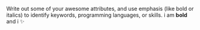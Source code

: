 Write out some of your awesome attributes, and use emphasis (like bold or italics) to identify keywords, programming languages, or skills. 
i am **bold** 
and i ✨

